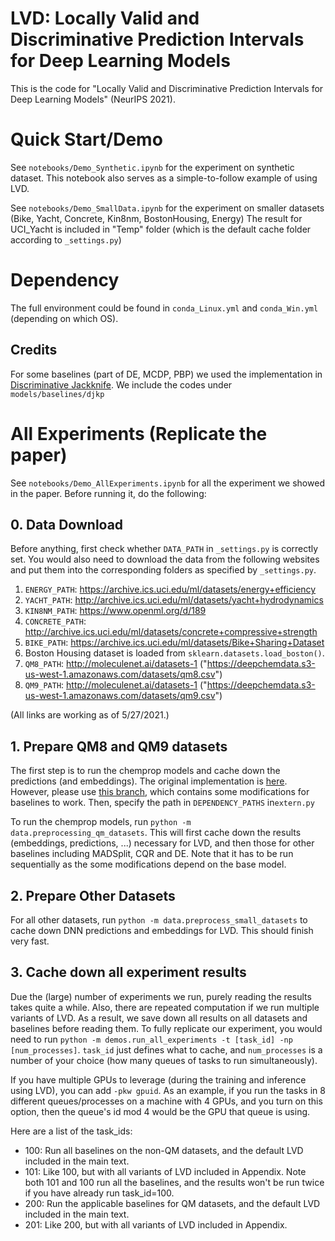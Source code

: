 # LVD: Locally Valid and Discriminative Prediction Intervals for Deep Learning Models
This is the code for "Locally Valid and Discriminative Prediction Intervals for Deep Learning Models" (NeurIPS 2021). 


# Quick Start/Demo
See `notebooks/Demo_Synthetic.ipynb` for the experiment on synthetic dataset.
This notebook also serves as a simple-to-follow example of using LVD.

See `notebooks/Demo_SmallData.ipynb` for the experiment on smaller datasets (Bike, Yacht, Concrete, Kin8nm, BostonHousing, Energy)
The result for UCI_Yacht is included in "Temp" folder (which is the default cache folder according to `_settings.py`)

# Dependency

The full environment could be found in `conda_Linux.yml` and `conda_Win.yml` (depending on which OS).

## Credits

For some baselines (part of DE, MCDP, PBP) we used the implementation in [Discriminative Jackknife](https://github.com/ahmedmalaa/discriminative-jackknife).
We include the codes under `models/baselines/djkp`

 



# All Experiments (Replicate the paper)

See `notebooks/Demo_AllExperiments.ipynb` for all the experiment we showed in the paper.
Before running it, do the following:

## 0. Data Download
Before anything, first check whether `DATA_PATH` in `_settings.py` is correctly set. 
You would also need to download the data from the following websites and put them into the corresponding folders as specified by `_settings.py`.
1. `ENERGY_PATH`: https://archive.ics.uci.edu/ml/datasets/energy+efficiency
2. `YACHT_PATH`: http://archive.ics.uci.edu/ml/datasets/yacht+hydrodynamics
3. `KIN8NM_PATH`: https://www.openml.org/d/189
4. `CONCRETE_PATH`: http://archive.ics.uci.edu/ml/datasets/concrete+compressive+strength
5. `BIKE_PATH`: https://archive.ics.uci.edu/ml/datasets/Bike+Sharing+Dataset
6. Boston Housing dataset is loaded from `sklearn.datasets.load_boston()`.
7. `QM8_PATH`: http://moleculenet.ai/datasets-1 ("https://deepchemdata.s3-us-west-1.amazonaws.com/datasets/qm8.csv")
8. `QM9_PATH`: http://moleculenet.ai/datasets-1 ("https://deepchemdata.s3-us-west-1.amazonaws.com/datasets/qm9.csv")

(All links are working as of 5/27/2021.)

## 1. Prepare QM8 and QM9 datasets
The first step is to run the chemprop models and cache down the predictions (and embeddings).
The original implementation is [here](https://github.com/chemprop/chemprop). 
However, please use [this branch](https://github.com/zlin7/chemprop/tree/zl), which contains some modifications for baselines to work.
Then, specify the path in `DEPENDENCY_PATHS` in`extern.py`

To run the chemprop models, run `python -m data.preprocessing_qm_datasets`.
This will first cache down the results (embeddings, predictions, ...) necessary for LVD, and then those for other baselines including MADSplit, CQR and DE.
Note that it has to be run sequentially as the some modifications depend on the base model.

## 2. Prepare Other Datasets
For all other datasets, run `python -m data.preprocess_small_datasets` to cache down DNN predictions and embeddings for LVD. 
This should finish very fast.

## 3. Cache down all experiment results
Due the (large) number of experiments we run, purely reading the results takes quite a while.
Also, there are repeated computation if we run multiple variants of LVD.
As a result, we save down all results on all datasets and baselines before reading them.
To fully replicate our experiment, you would need to run `python -m demos.run_all_experiments -t [task_id] -np [num_processes]`.
`task_id` just defines what to cache, and `num_processes` is a number of your choice (how many queues of tasks to run simultaneously).

If you have multiple GPUs to leverage (during the training and inference using LVD), you can add `-pkw gpuid`. 
As an example, if you run the tasks in 8 different queues/processes on a machine with 4 GPUs, and you turn on this option, then the queue's id mod 4 would be the GPU that queue is using.

Here are a list of the task_ids:
- 100: Run all baselines on the non-QM datasets, and the default LVD included in the main text.
- 101: Like 100, but with all variants of LVD included in Appendix. 
     Note both 101 and 100 run all the baselines, and the results won't be run twice if you have already run task_id=100.
- 200: Run the applicable baselines for QM datasets, and the default LVD included in the main text.
- 201: Like 200, but with all variants of LVD included in Appendix. 
     
